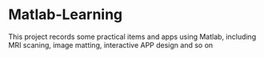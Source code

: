 # Matlab-Learning
This project records some practical items and apps using Matlab, including MRI scaning, image matting, interactive APP design and so on
